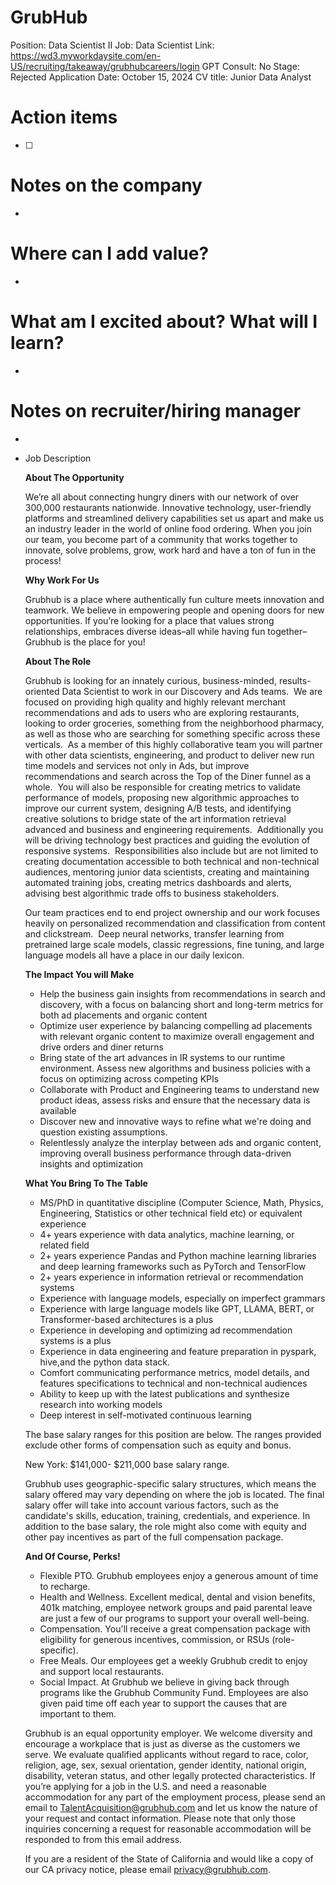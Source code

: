 # GrubHub

Position: Data Scientist II
Job: Data Scientist
Link: https://wd3.myworkdaysite.com/en-US/recruiting/takeaway/grubhubcareers/login
GPT Consult: No
Stage: Rejected
Application Date: October 15, 2024
CV title: Junior Data Analyst

# Action items

- [ ]  

# Notes on the company

- 

# Where can I add value?

- 

# What am I excited about? What will I learn?

- 

# Notes on recruiter/hiring manager

*

- Job Description
    
    **About The Opportunity**
    
    We’re all about connecting hungry diners with our network of over 300,000 restaurants nationwide. Innovative technology, user-friendly platforms and streamlined delivery capabilities set us apart and make us an industry leader in the world of online food ordering. When you join our team, you become part of a community that works together to innovate, solve problems, grow, work hard and have a ton of fun in the process!
    
    **Why Work For Us**
    
    Grubhub is a place where authentically fun culture meets innovation and teamwork. We believe in empowering people and opening doors for new opportunities. If you’re looking for a place that values strong relationships, embraces diverse ideas–all while having fun together–Grubhub is the place for you!
    
    **About The Role**
    
    Grubhub is looking for an innately curious, business-minded, results-oriented Data Scientist to work in our Discovery and Ads teams.  We are focused on providing high quality and highly relevant merchant recommendations and ads to users who are exploring restaurants, looking to order groceries, something from the neighborhood pharmacy, as well as those who are searching for something specific across these verticals.  As a member of this highly collaborative team you will partner with other data scientists, engineering, and product to deliver new run time models and services not only in Ads, but improve recommendations and search across the Top of the Diner funnel as a whole.  You will also be responsible for creating metrics to validate performance of models, proposing new algorithmic approaches to improve our current system, designing A/B tests, and identifying creative solutions to bridge state of the art information retrieval advanced and business and engineering requirements.  Additionally you will be driving technology best practices and guiding the evolution of responsive systems.  Responsibilities also include but are not limited to creating documentation accessible to both technical and non-technical audiences, mentoring junior data scientists, creating and maintaining automated training jobs, creating metrics dashboards and alerts, advising best algorithmic trade offs to business stakeholders.
    
    Our team practices end to end project ownership and our work focuses heavily on personalized recommendation and classification from content and clickstream.  Deep neural networks, transfer learning from pretrained large scale models, classic regressions, fine tuning, and large language models all have a place in our daily lexicon.
    
    **The Impact You will Make**
    
    - Help the business gain insights from recommendations in search and discovery, with a focus on balancing short and long-term metrics for both ad placements and organic content
    - Optimize user experience by balancing compelling ad placements with relevant organic content to maximize overall engagement and drive orders and diner returns
    - Bring state of the art advances in IR systems to our runtime environment. Assess new algorithms and business policies with a focus on optimizing across competing KPIs
    - Collaborate with Product and Engineering teams to understand new product ideas, assess risks and ensure that the necessary data is available
    - Discover new and innovative ways to refine what we're doing and question existing assumptions.
    - Relentlessly analyze the interplay between ads and organic content, improving overall business performance through data-driven insights and optimization
    
    **What You Bring To The Table**
    
    - MS/PhD in quantitative discipline (Computer Science, Math, Physics, Engineering, Statistics or other technical field etc) or equivalent experience
    - 4+ years experience with data analytics, machine learning, or related field
    - 2+ years experience Pandas and Python machine learning libraries and deep learning frameworks such as PyTorch and TensorFlow
    - 2+ years experience in information retrieval or recommendation systems
    - Experience with language models, especially on imperfect grammars
    - Experience with large language models like GPT, LLAMA, BERT, or Transformer-based architectures is a plus
    - Experience in developing and optimizing ad recommendation systems is a plus
    - Experience in data engineering and feature preparation in pyspark, hive,and the python data stack.
    - Comfort communicating performance metrics, model details, and features specifications to technical and non-technical audiences
    - Ability to keep up with the latest publications and synthesize research into working models
    - Deep interest in self-motivated continuous learning
    
    The base salary ranges for this position are below. The ranges provided exclude other forms of compensation such as equity and bonus.
    
    New York: $141,000- $211,000 base salary range.
    
    Grubhub uses geographic-specific salary structures, which means the salary offered may vary depending on where the job is located. The final salary offer will take into account various factors, such as the candidate's skills, education, training, credentials, and experience. In addition to the base salary, the role might also come with equity and other pay incentives as part of the full compensation package.
    
    **And Of Course, Perks!**
    
    - Flexible PTO. Grubhub employees enjoy a generous amount of time to recharge.
    - Health and Wellness. Excellent medical, dental and vision benefits, 401k matching, employee network groups and paid parental leave are just a few of our programs to support your overall well-being.
    - Compensation. You'll receive a great compensation package with eligibility for generous incentives, commission, or RSUs (role-specific).
    - Free Meals. Our employees get a weekly Grubhub credit to enjoy and support local restaurants.
    - Social Impact. At Grubhub we believe in giving back through programs like the Grubhub Community Fund. Employees are also given paid time off each year to support the causes that are important to them.
    
    Grubhub is an equal opportunity employer. We welcome diversity and encourage a workplace that is just as diverse as the customers we serve. We evaluate qualified applicants without regard to race, color, religion, age, sex, sexual orientation, gender identity, national origin, disability, veteran status, and other legally protected characteristics. If you’re applying for a job in the U.S. and need a reasonable accommodation for any part of the employment process, please send an email to TalentAcquisition@grubhub.com and let us know the nature of your request and contact information. Please note that only those inquiries concerning a request for reasonable accommodation will be responded to from this email address.
    
    If you are a resident of the State of California and would like a copy of our CA privacy notice, please email privacy@grubhub.com.